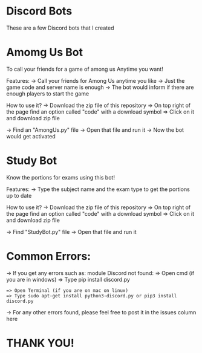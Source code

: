 # Discord Bots
These are a few Discord bots that I created

# Amomg Us Bot
To call your friends for a game of among us Anytime you want!

Features:
-> Call your friends for Among Us anytime you like
-> Just the game code and server name is enough
-> The bot would inform if there are enough players to start the game

How to use it?
-> Download the zip file of this repository
    => On top right of the page find an option called "code" with a download symbol
    => Click on it and download zip file

-> Find an "AmongUs.py" file
-> Open that file and run it
-> Now the bot would get activated

# Study Bot
Know the portions for exams using this bot!

Features:
-> Type the subject name and the exam type to get the portions up to date

How to use it?
-> Download the zip file of this repository
    => On top right of the page find an option called "code" with a download symbol
    => Click on it and download zip file

-> Find "StudyBot.py" file
-> Open that file and run it

# Common Errors:
-> If you get any errors such as: module Discord not found:
    => Open cmd (if you are in windows)
    => Type pip install discord.py
    
    => Open Terminal (if you are on mac on linux)
    => Type sudo apt-get install python3-discord.py or pip3 install discord.py
 
-> For any other errors found, please feel free to post it in the issues column here

# THANK YOU!
